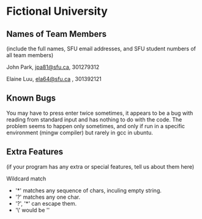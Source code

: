 Fictional University
===============================

Names of Team Members
---------------------

(include the full names, SFU email addresses, and SFU student numbers of all
team members)

John Park, jpa81@sfu.ca, 301279312

Elaine Luu, ela64@sfu.ca , 301392121

Known Bugs
----------

You may have to press enter twice sometimes, it appears to be a bug with reading from standard input
and has nothing to do with the code. The problem seems to happen only sometimes, and only if run
in a specific environment (mingw compiler) but rarely in gcc in ubuntu.

Extra Features
--------------

(if your program has any extra or special features, tell us about them here)

Wildcard match

- '*' matches any sequence of chars, inculing empty string.
- '?' matches any one char.
- '\?', '\*' can escape them.
- '\\' would be '\'
